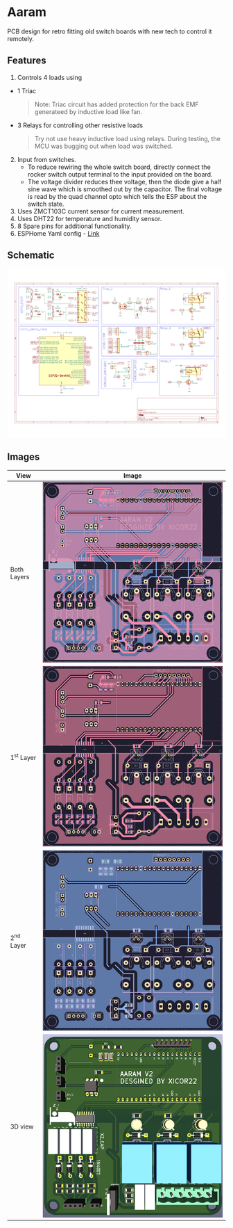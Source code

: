 # Aaram
PCB design for retro fitting old switch boards with new tech to control it remotely.

## Features
1. Controls 4 loads using
  - 1 Triac 
      > Note: Triac circuit has added protection for the back EMF generateed by inductive load like fan.
  - 3 Relays for controlling other resistive loads
      > Try not use heavy inductive load using relays. During testing, the MCU was bugging out when load was switched.
2. Input from switches.
      - To reduce rewiring the whole switch board, directly connect the rocker switch output terminal to the input provided on the board.
      - The voltage divider reduces thee voltage, then the diode give a half sine wave which is smoothed out by the capacitor. The final voltage is read by the quad channel opto which tells the ESP about the switch state.
3. Uses ZMCT103C current sensor for current measurement.
4. Uses DHT22 for temperature and humidity sensor.
5. 8 Spare pins for additional functionality.
6. ESPHome Yaml config - [Link](https://github.com/xicor22/Aaram/blob/main/ESPHome_Template.yaml)
## Schematic
![Schematic](/asset/Schematic.png)

## Images
|View|Image|
|----|-----|
|Both Layers| ![Both Layers](/asset/b.png)|
|1<sup>st</sup> Layer| ![Layer 1](/asset/l1.png)|
|2<sup>nd</sup> Layer| ![Layer 2](/asset/l2.png)|
|3D view| ![Layer 4](/asset/3d.png)|

